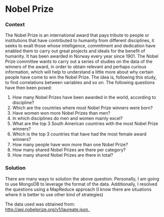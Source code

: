# Nobel Prize

### Context
The Nobel Prize is an international award that pays tribute to people or institutions that have contributed to humanity from different disciplines, it seeks to exalt those whose intelligence, commitment and dedication have enabled them to carry out great projects and ideals for the benefit of humanity. It has been awarded in Norway every year since 1901.
The Nobel Prize committee wants to carry out a series of studies on the data of the winners of the award, in order to obtain relevant and perhaps curious information, which will help to understand a little more about why certain people have come to win the Nobel Prize. The idea is, following this study, to find correlations between variables and so on. The following questions have then been posed:

1. How many Nobel Prizes have been awarded in the world, according to discipline?
2. Which are the countries where most Nobel Prize winners were born?
3. Have women won more Nobel Prizes than men?
4. In which disciplines do men and women mainly excel?
5. What are the top 3 South American countries with the most Nobel Prize winners?
6. Which is the top 3 countries that have had the most female award winners?
7. How many people have won more than one Nobel Prize?
8. How many shared Nobel Prizes are there per category?
9. How many shared Nobel Prizes are there in total?

### Solution

There are many ways to solution the above question. Personally, I am going to use MongoDB to leverage the format of the data. Additionally, I resolved the questions using a MapReduce approach (I know there are situations where it is better to use other kind of strategies)

The data used was obtained from: http://api.nobelprize.org/v1/laureate.json_